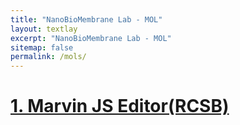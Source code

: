 ```yaml
---
title: "NanoBioMembrane Lab - MOL"
layout: textlay
excerpt: "NanoBioMembrane Lab - MOL"
sitemap: false
permalink: /mols/
---
```


# [1. Marvin JS Editor(RCSB)](https://www.rcsb.org/chemical-sketch)
